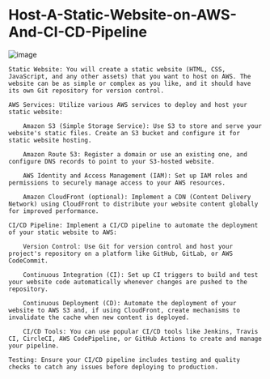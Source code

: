 # Host-A-Static-Website-on-AWS-And-CI-CD-Pipeline
![image](https://github.com/Shreyashbhise/Host-A-Static-Website-on-AWS-And-CI-CD-Pipeline/assets/108046802/49063417-8472-4d25-8511-1928a1d6025f)

    Static Website: You will create a static website (HTML, CSS, JavaScript, and any other assets) that you want to host on AWS. The website can be as simple or complex as you like, and it should have its own Git repository for version control.

    AWS Services: Utilize various AWS services to deploy and host your static website:

        Amazon S3 (Simple Storage Service): Use S3 to store and serve your website's static files. Create an S3 bucket and configure it for static website hosting.

        Amazon Route 53: Register a domain or use an existing one, and configure DNS records to point to your S3-hosted website.

        AWS Identity and Access Management (IAM): Set up IAM roles and permissions to securely manage access to your AWS resources.

        Amazon CloudFront (optional): Implement a CDN (Content Delivery Network) using CloudFront to distribute your website content globally for improved performance.

    CI/CD Pipeline: Implement a CI/CD pipeline to automate the deployment of your static website to AWS:

        Version Control: Use Git for version control and host your project's repository on a platform like GitHub, GitLab, or AWS CodeCommit.

        Continuous Integration (CI): Set up CI triggers to build and test your website code automatically whenever changes are pushed to the repository.

        Continuous Deployment (CD): Automate the deployment of your website to AWS S3 and, if using CloudFront, create mechanisms to invalidate the cache when new content is deployed.

        CI/CD Tools: You can use popular CI/CD tools like Jenkins, Travis CI, CircleCI, AWS CodePipeline, or GitHub Actions to create and manage your pipeline.

    Testing: Ensure your CI/CD pipeline includes testing and quality checks to catch any issues before deploying to production.

